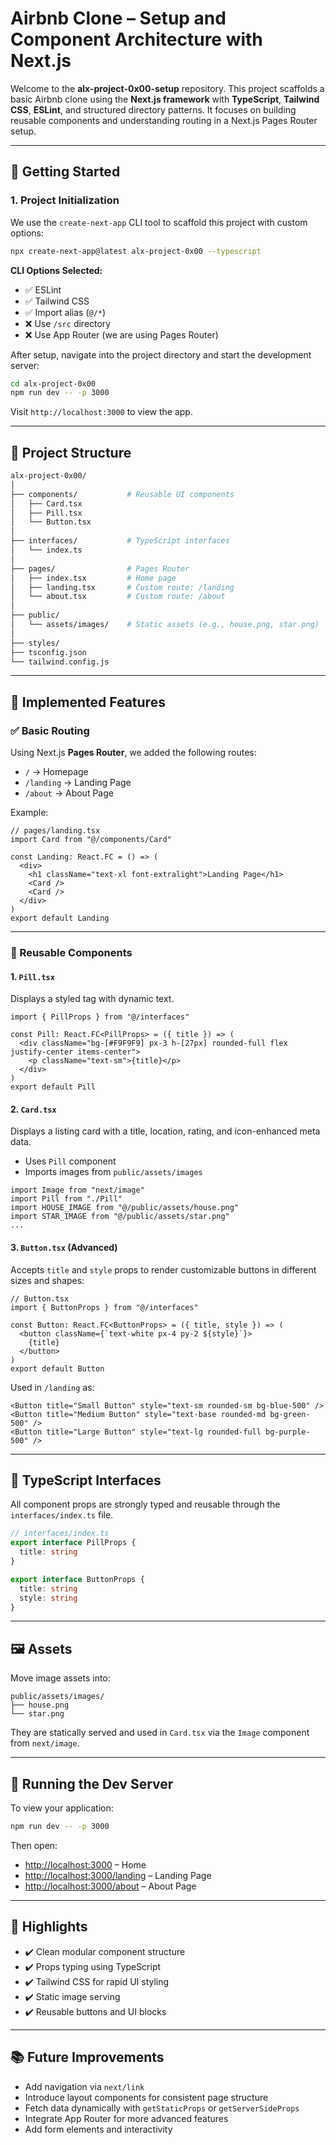 # Airbnb Clone – Setup and Component Architecture with Next.js

Welcome to the **alx-project-0x00-setup** repository. This project scaffolds a basic Airbnb clone using the **Next.js framework** with **TypeScript**, **Tailwind CSS**, **ESLint**, and structured directory patterns. It focuses on building reusable components and understanding routing in a Next.js Pages Router setup.

---

## 🚀 Getting Started

### 1. Project Initialization

We use the `create-next-app` CLI tool to scaffold this project with custom options:

```bash
npx create-next-app@latest alx-project-0x00 --typescript
```

**CLI Options Selected:**

* ✅ ESLint
* ✅ Tailwind CSS
* ✅ Import alias (`@/*`)
* ❌ Use `/src` directory
* ❌ Use App Router (we are using Pages Router)

After setup, navigate into the project directory and start the development server:

```bash
cd alx-project-0x00
npm run dev -- -p 3000
```

Visit `http://localhost:3000` to view the app.

---

## 📁 Project Structure

```bash
alx-project-0x00/
│
├── components/           # Reusable UI components
│   ├── Card.tsx
│   ├── Pill.tsx
│   └── Button.tsx
│
├── interfaces/           # TypeScript interfaces
│   └── index.ts
│
├── pages/                # Pages Router
│   ├── index.tsx         # Home page
│   ├── landing.tsx       # Custom route: /landing
│   └── about.tsx         # Custom route: /about
│
├── public/
│   └── assets/images/    # Static assets (e.g., house.png, star.png)
│
├── styles/
├── tsconfig.json
└── tailwind.config.js
```

---

## 📌 Implemented Features

### ✅ Basic Routing

Using Next.js **Pages Router**, we added the following routes:

* `/` → Homepage
* `/landing` → Landing Page
* `/about` → About Page

Example:

```tsx
// pages/landing.tsx
import Card from "@/components/Card"

const Landing: React.FC = () => (
  <div>
    <h1 className="text-xl font-extralight">Landing Page</h1>
    <Card />
    <Card />
  </div>
)
export default Landing
```

---

### 🧩 Reusable Components

#### 1. `Pill.tsx`

Displays a styled tag with dynamic text.

```tsx
import { PillProps } from "@/interfaces"

const Pill: React.FC<PillProps> = ({ title }) => (
  <div className="bg-[#F9F9F9] px-3 h-[27px] rounded-full flex justify-center items-center">
    <p className="text-sm">{title}</p>
  </div>
)
export default Pill
```

#### 2. `Card.tsx`

Displays a listing card with a title, location, rating, and icon-enhanced meta data.

* Uses `Pill` component
* Imports images from `public/assets/images`

```tsx
import Image from "next/image"
import Pill from "./Pill"
import HOUSE_IMAGE from "@/public/assets/house.png"
import STAR_IMAGE from "@/public/assets/star.png"
...
```

#### 3. `Button.tsx` (Advanced)

Accepts `title` and `style` props to render customizable buttons in different sizes and shapes:

```tsx
// Button.tsx
import { ButtonProps } from "@/interfaces"

const Button: React.FC<ButtonProps> = ({ title, style }) => (
  <button className={`text-white px-4 py-2 ${style}`}>
    {title}
  </button>
)
export default Button
```

Used in `/landing` as:

```tsx
<Button title="Small Button" style="text-sm rounded-sm bg-blue-500" />
<Button title="Medium Button" style="text-base rounded-md bg-green-500" />
<Button title="Large Button" style="text-lg rounded-full bg-purple-500" />
```

---

## 🔡 TypeScript Interfaces

All component props are strongly typed and reusable through the `interfaces/index.ts` file.

```ts
// interfaces/index.ts
export interface PillProps {
  title: string
}

export interface ButtonProps {
  title: string
  style: string
}
```

---

## 🖼️ Assets

Move image assets into:

```
public/assets/images/
├── house.png
└── star.png
```

They are statically served and used in `Card.tsx` via the `Image` component from `next/image`.

---

## 🧪 Running the Dev Server

To view your application:

```bash
npm run dev -- -p 3000
```

Then open:

* [http://localhost:3000](http://localhost:3000) – Home
* [http://localhost:3000/landing](http://localhost:3000/landing) – Landing Page
* [http://localhost:3000/about](http://localhost:3000/about) – About Page

---

## 📌 Highlights

* ✔️ Clean modular component structure
* ✔️ Props typing using TypeScript
* ✔️ Tailwind CSS for rapid UI styling
* ✔️ Static image serving
* ✔️ Reusable buttons and UI blocks

---

## 📚 Future Improvements

* Add navigation via `next/link`
* Introduce layout components for consistent page structure
* Fetch data dynamically with `getStaticProps` or `getServerSideProps`
* Integrate App Router for more advanced features
* Add form elements and interactivity
